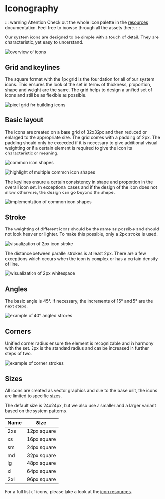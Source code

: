 # Iconography

::: warning Attention
Check out the whole icon palette in the [resources](/resources/icons) documentation.
Feel free to browse through all the assets there.
:::

Our system icons are designed to be simple with a touch of detail. They are characteristic, yet easy to understand.

![overview of icons](/assets/icons-overview.png)

## Grid and keylines

The square format with the 1px grid is the foundation for all of our system icons. This ensures the look of the set in terms of thickness, proportion, shape and weight are the same. The grid helps to design a unified set of icons and still be as flexible as possible.

![pixel grid for building icons](/assets/icons-grid.png)

## Basic layout

The icons are created on a base grid of 32x32px and then reduced or enlarged to the appropriate size. The grid comes with a padding of 2px. The padding should only be exceeded if it is necessary to give additional visual weighting or if a certain element is required to give the icon its characteristic or meaning.

![common icon shapes](/assets/icons-layout-1.png)

![highlight of multiple common icon shapes](/assets/icons-layout-2.png)

The keylines ensure a certain consistency in shape and proportion in the overall icon set. In exceptional cases and if the design of the icon does not allow otherwise, the design can go beyond the shape.

![implementation of common icon shapes](/assets/icons-layout-3.png)

## Stroke

The weighting of different icons should be the same as possible and should not look heavier or lighter. To make this possible, only a 2px stroke is used.

![visualization of 2px icon stroke](/assets/icons-stroke-1.png)

The distance between parallel strokes is at least 2px. There are a few exceptions which occurs when the icon is complex or has a certain density of line.

![wisualization of 2px whitespace](/assets/icons-stroke-2.png)

## Angles

The basic angle is 45°. If necessary, the increments of 15° and 5° are the next steps.

![example of 40° angled strokes](/assets/icons-angles.png)

## Corners

Unified corner radius ensure the element is recognizable and in harmony with the set. 2px is the standard radius and can be increased in further steps of two.

![example of corner strokes](/assets/icons-corners.png)

## Sizes

All icons are created as vector graphics and due to the base unit, the icons are limited to specific sizes.

The default size is 24x24px, but we also use a smaller and a larger variant based on the system patterns.

| Name | Size        |
| ---- | ----------- |
| 2xs  | 12px square |
| xs   | 16px square |
| sm   | 24px square |
| md   | 32px square |
| lg   | 48px square |
| xl   | 64px square |
| 2xl  | 96px square |

<!--@include: @/.vitepress/to-be-done.md-->

For a full list of icons, please take a look at the [icon resources](/resources/icons).
